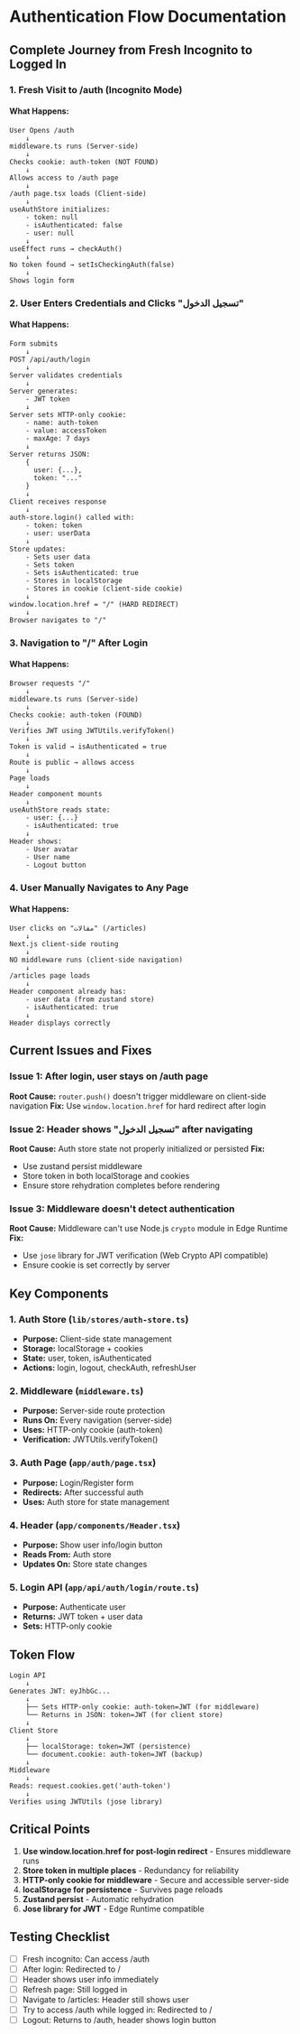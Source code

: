 # Authentication Flow Documentation

## Complete Journey from Fresh Incognito to Logged In

### 1. Fresh Visit to /auth (Incognito Mode)

#### What Happens:
```
User Opens /auth
    ↓
middleware.ts runs (Server-side)
    ↓
Checks cookie: auth-token (NOT FOUND)
    ↓
Allows access to /auth page
    ↓
/auth page.tsx loads (Client-side)
    ↓
useAuthStore initializes:
    - token: null
    - isAuthenticated: false
    - user: null
    ↓
useEffect runs → checkAuth()
    ↓
No token found → setIsCheckingAuth(false)
    ↓
Shows login form
```

### 2. User Enters Credentials and Clicks "تسجيل الدخول"

#### What Happens:
```
Form submits
    ↓
POST /api/auth/login
    ↓
Server validates credentials
    ↓
Server generates:
    - JWT token
    ↓
Server sets HTTP-only cookie:
    - name: auth-token
    - value: accessToken
    - maxAge: 7 days
    ↓
Server returns JSON:
    {
      user: {...},
      token: "..."
    }
    ↓
Client receives response
    ↓
auth-store.login() called with:
    - token: token
    - user: userData
    ↓
Store updates:
    - Sets user data
    - Sets token
    - Sets isAuthenticated: true
    - Stores in localStorage
    - Stores in cookie (client-side cookie)
    ↓
window.location.href = "/" (HARD REDIRECT)
    ↓
Browser navigates to "/"
```

### 3. Navigation to "/" After Login

#### What Happens:
```
Browser requests "/"
    ↓
middleware.ts runs (Server-side)
    ↓
Checks cookie: auth-token (FOUND)
    ↓
Verifies JWT using JWTUtils.verifyToken()
    ↓
Token is valid → isAuthenticated = true
    ↓
Route is public → allows access
    ↓
Page loads
    ↓
Header component mounts
    ↓
useAuthStore reads state:
    - user: {...}
    - isAuthenticated: true
    ↓
Header shows:
    - User avatar
    - User name
    - Logout button
```

### 4. User Manually Navigates to Any Page

#### What Happens:
```
User clicks on "مقالات" (/articles)
    ↓
Next.js client-side routing
    ↓
NO middleware runs (client-side navigation)
    ↓
/articles page loads
    ↓
Header component already has:
    - user data (from zustand store)
    - isAuthenticated: true
    ↓
Header displays correctly
```

## Current Issues and Fixes

### Issue 1: After login, user stays on /auth page
**Root Cause:** `router.push()` doesn't trigger middleware on client-side navigation
**Fix:** Use `window.location.href` for hard redirect after login

### Issue 2: Header shows "تسجيل الدخول" after navigating
**Root Cause:** Auth store state not properly initialized or persisted
**Fix:** 
- Use zustand persist middleware
- Store token in both localStorage and cookies
- Ensure store rehydration completes before rendering

### Issue 3: Middleware doesn't detect authentication
**Root Cause:** Middleware can't use Node.js `crypto` module in Edge Runtime
**Fix:** 
- Use `jose` library for JWT verification (Web Crypto API compatible)
- Ensure cookie is set correctly by server

## Key Components

### 1. Auth Store (`lib/stores/auth-store.ts`)
- **Purpose:** Client-side state management
- **Storage:** localStorage + cookies
- **State:** user, token, isAuthenticated
- **Actions:** login, logout, checkAuth, refreshUser

### 2. Middleware (`middleware.ts`)
- **Purpose:** Server-side route protection
- **Runs On:** Every navigation (server-side)
- **Uses:** HTTP-only cookie (auth-token)
- **Verification:** JWTUtils.verifyToken()

### 3. Auth Page (`app/auth/page.tsx`)
- **Purpose:** Login/Register form
- **Redirects:** After successful auth
- **Uses:** Auth store for state management

### 4. Header (`app/components/Header.tsx`)
- **Purpose:** Show user info/login button
- **Reads From:** Auth store
- **Updates On:** Store state changes

### 5. Login API (`app/api/auth/login/route.ts`)
- **Purpose:** Authenticate user
- **Returns:** JWT token + user data
- **Sets:** HTTP-only cookie

## Token Flow

```
Login API
    ↓
Generates JWT: eyJhbGc...
    ↓
    ├── Sets HTTP-only cookie: auth-token=JWT (for middleware)
    └── Returns in JSON: token=JWT (for client store)
    ↓
Client Store
    ↓
    ├── localStorage: token=JWT (persistence)
    └── document.cookie: auth-token=JWT (backup)
    ↓
Middleware
    ↓
Reads: request.cookies.get('auth-token')
    ↓
Verifies using JWTUtils (jose library)
```

## Critical Points

1. **Use window.location.href for post-login redirect** - Ensures middleware runs
2. **Store token in multiple places** - Redundancy for reliability
3. **HTTP-only cookie for middleware** - Secure and accessible server-side
4. **localStorage for persistence** - Survives page reloads
5. **Zustand persist** - Automatic rehydration
6. **Jose library for JWT** - Edge Runtime compatible

## Testing Checklist

- [ ] Fresh incognito: Can access /auth
- [ ] After login: Redirected to /
- [ ] Header shows user info immediately
- [ ] Refresh page: Still logged in
- [ ] Navigate to /articles: Header still shows user
- [ ] Try to access /auth while logged in: Redirected to /
- [ ] Logout: Returns to /auth, header shows login button

